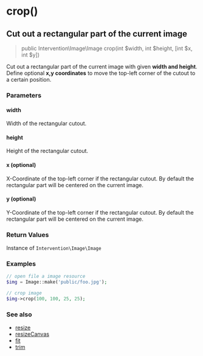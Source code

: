 # crop()
## Cut out a rectangular part of the current image

> public Intervention\Image\Image crop(int $width, int $height, [int $x, int $y])

Cut out a rectangular part of the current image with given **width and height**. Define optional **x,y coordinates** to move the top-left corner of the cutout to a certain position.

### Parameters

#### width
Width of the rectangular cutout.

#### height
Height of the rectangular cutout.

#### x (optional)
X-Coordinate of the top-left corner if the rectangular cutout. By default the rectangular part will be centered on the current image.

#### y (optional)
Y-Coordinate of the top-left corner if the rectangular cutout. By default the rectangular part will be centered on the current image.

### Return Values
Instance of `Intervention\Image\Image`

### Examples

```php
// open file a image resource
$img = Image::make('public/foo.jpg');

// crop image
$img->crop(100, 100, 25, 25);
```

### See also

- [resize](/v2/api/resize)
- [resizeCanvas](/v2/api/resizeCanvas)
- [fit](/v2/api/fit)
- [trim](/v2/api/trim)
